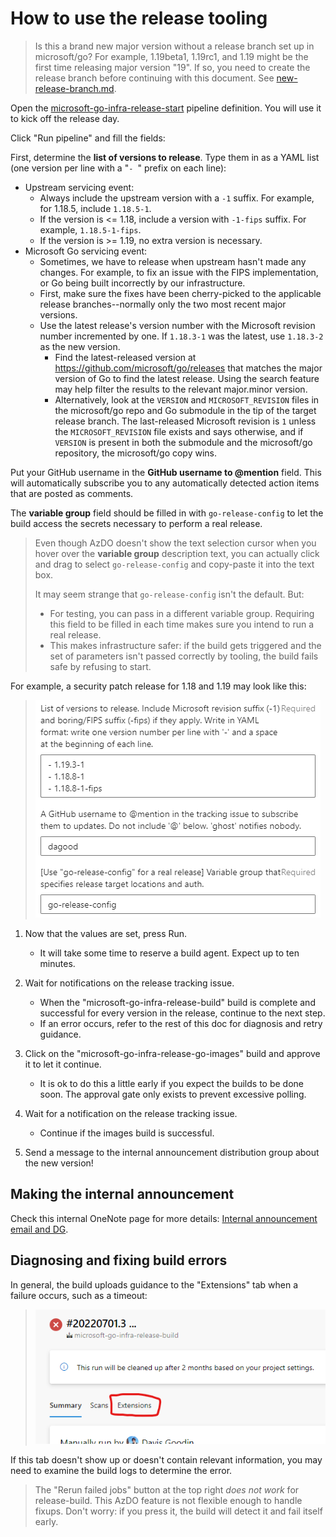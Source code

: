 # How to use the release tooling

> Is this a brand new major version without a release branch set up in microsoft/go? For example, 1.19beta1, 1.19rc1, and 1.19 might be the first time releasing major version "19". If so, you need to create the release branch before continuing with this document. See [new-release-branch.md](new-release-branch.md). 

Open the [microsoft-go-infra-release-start](https://dev.azure.com/dnceng/internal/_build?definitionId=1153) pipeline definition. You will use it to kick off the release day.

Click "Run pipeline" and fill the fields:

First, determine the **list of versions to release**. Type them in as a YAML list (one version per line with a "`- `" prefix on each line):

* Upstream servicing event:
    * Always include the upstream version with a `-1` suffix. For example, for 1.18.5, include `1.18.5-1`.
    * If the version is <= 1.18, include a version with `-1-fips` suffix. For example, `1.18.5-1-fips`.
    * If the version is >= 1.19, no extra version is necessary.
* Microsoft Go servicing event:
    * Sometimes, we have to release when upstream hasn't made any changes. For example, to fix an issue with the FIPS implementation, or Go being built incorrectly by our infrastructure.
    * First, make sure the fixes have been cherry-picked to the applicable release branches--normally only the two most recent major versions.
    * Use the latest release's version number with the Microsoft revision number incremented by one. If `1.18.3-1` was the latest, use `1.18.3-2` as the new version.
        * Find the latest-released version at https://github.com/microsoft/go/releases that matches the major version of Go to find the latest release. Using the search feature may help filter the results to the relevant major.minor version.
        * Alternatively, look at the `VERSION` and `MICROSOFT_REVISION` files in the microsoft/go repo and Go submodule in the tip of the target release branch. The last-released Microsoft revision is `1` unless the `MICROSOFT_REVISION` file exists and says otherwise, and if `VERSION` is present in both the submodule and the microsoft/go repository, the microsoft/go copy wins.

Put your GitHub username in the **GitHub username to @mention** field. This will automatically subscribe you to any automatically detected action items that are posted as comments.

The **variable group** field should be filled in with `go-release-config` to let the build access the secrets necessary to perform a real release.

> Even though AzDO doesn't show the text selection cursor when you hover over the **variable group** description text, you can actually click and drag to select `go-release-config` and copy-paste it into the text box.
>
> It may seem strange that `go-release-config` isn't the default. But:
>
> * For testing, you can pass in a different variable group. Requiring this field to be filled in each time makes sure you intend to run a real release.
> * This makes infrastructure safer: if the build gets triggered and the set of parameters isn't passed correctly by tooling, the build fails safe by refusing to start.

For example, a security patch release for 1.18 and 1.19 may look like this:

> ![](images/run-release-start.png)

1. Now that the values are set, press Run.
    * It will take some time to reserve a build agent. Expect up to ten minutes.

1. Wait for notifications on the release tracking issue.
    * When the "microsoft-go-infra-release-build" build is complete and successful for every version in the release, continue to the next step.
    * If an error occurs, refer to the rest of this doc for diagnosis and retry guidance.

1. Click on the "microsoft-go-infra-release-go-images" build and approve it to let it continue.
    * It is ok to do this a little early if you expect the builds to be done soon. The approval gate only exists to prevent excessive polling.

1. Wait for a notification on the release tracking issue.
    * Continue if the images build is successful.

1. Send a message to the internal announcement distribution group about the new version!  

## Making the internal announcement

Check this internal OneNote page for more details: [Internal announcement email and DG](https://microsoft.sharepoint.com/teams/managedlanguages/_layouts/OneNote.aspx?id=%2Fteams%2Fmanagedlanguages%2Ffiles%2FTeam%20Notebook%2FGoLang%20Team&wd=target%28Main.one%7C62B655D4-14E7-41D6-A063-0869C28D63FC%2FInternal%20announcement%20email%20and%20DG%7C23BE5288-5430-4B45-A81B-9AE79776743C%2F%29).

## Diagnosing and fixing build errors

In general, the build uploads guidance to the "Extensions" tab when a failure occurs, such as a timeout:

> ![](images/extensions-tab.png)

If this tab doesn't show up or doesn't contain relevant information, you may need to examine the build logs to determine the error.

> The "Rerun failed jobs" button at the top right *does not work* for release-build. This AzDO feature is not flexible enough to handle fixups. Don't worry: if you press it, the build will detect it and fail itself early.

